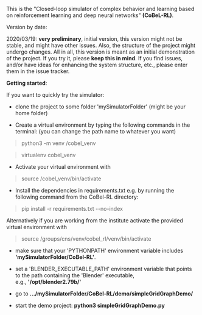 This is the "Closed-loop simulator of complex behavior and learning based on reinforcement learning and deep neural networks" **(CoBeL-RL)**.

Version by date:

2020/03/19: **very preliminary**, initial version, this version might not be stable, and might have other issues. Also, the structure of the project might undergo changes. All in all, this version is meant as an initial demonstration of the project. If you try it, please **keep this in mind**. If you find issues, and/or have ideas for enhancing the system structure, etc., please enter them in the issue tracker.

**Getting started**:

If you want to quickly try the simulator:
* clone the project to some folder 'mySimulatorFolder' (might be your home folder)

* Create a virtual environment by typing the following commands in the 
terminal: (you can change the path name to whatever you want)
> python3 -m venv /cobel_venv

> virtualenv cobel_venv

* Activate your virtual environment with 
> source /cobel_venv/bin/activate

* Install the dependencies in requirements.txt e.g. by running the following
 command from the CoBel-RL directory:
>pip install -r requirements.txt --no-index

Alternatively if you are working from the institute activate the provided virtual environment with 
> source /groups/cns/venv/cobel_rl/venv/bin/activate

* make sure that your 'PYTHONPATH' environment variable includes **'mySimulatorFolder/CoBel-RL'**.
* set a 'BLENDER_EXECUTABLE_PATH' environment variable that points to the path containing the 'Blender' executable,  
e.g., **'/opt/blender2.79b/'**  

* go to **.../mySimulatorFolder/CoBel-RL/demo/simpleGridGraphDemo/**
* start the demo project: **python3 simpleGridGraphDemo.py**
